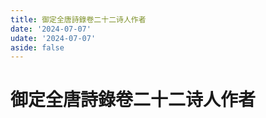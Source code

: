 ```yaml
---
title: 御定全唐詩錄卷二十二诗人作者
date: '2024-07-07'
udate: '2024-07-07'
aside: false
---
```

# 御定全唐詩錄卷二十二诗人作者

<AuthorPage :authorMap="authorMap" :chapternum="22" />

<script setup>
const chapter = '卷二十二';
import authorMap from '/data/qtsl/卷二十二/author.json'
</script>
